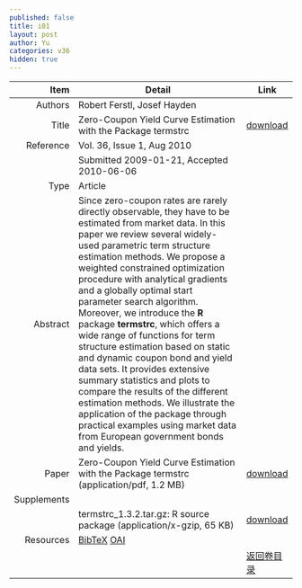 ```yaml
---
published: false
title: i01
layout: post
author: Yu
categories: v36
hidden: true
---
```


| Item | Detail | Link |
|---:|---|---|
| Authors | Robert Ferstl, Josef Hayden| |
| Title |Zero-Coupon Yield Curve Estimation with the Package termstrc | [download](http://www.jstatsoft.org/v36/i01/paper) |
| Reference |Vol. 36, Issue 1, Aug 2010 | |
| | Submitted 2009-01-21, Accepted 2010-06-06| | 
| Type | Article| |
| Abstract | Since zero-coupon rates are rarely directly observable, they have to be estimated from market data. In this paper we review several widely-used parametric term structure estimation methods. We propose a  weighted constrained optimization procedure with analytical gradients and a globally optimal start parameter search algorithm. Moreover, we introduce the <b>R</b> package <b>termstrc</b>, which offers a wide range of functions for  term structure estimation based on static and dynamic coupon bond and yield data sets. It provides extensive summary statistics and plots to compare the results of the different estimation methods.  We illustrate the application of the package through practical examples using market data from European government bonds and yields. | |
| Paper | Zero-Coupon Yield Curve Estimation with the Package termstrc  (application/pdf, 1.2 MB)| [download](http://www.jstatsoft.org/v36/i01/paper) |
| Supplements | | |
| |termstrc_1.3.2.tar.gz: R source package  (application/x-gzip, 65 KB)|  [download](http://www.jstatsoft.org/v36/i01/supp/1) |
| Resources | [BibTeX](http://www.jstatsoft.org/v36/i01/bibtex) [OAI](http://www.jstatsoft.org/oai?verb=GetRecord&identifier=oai.jstatsoft/v36/i01&prefix=oai_dc)| |
| |  | [返回卷目录]({{site.baseurl}}/volume/v36.html) |